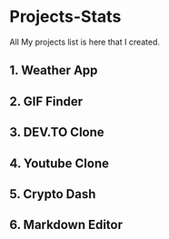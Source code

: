 # Projects-Stats
All My projects list is here that I created.

## 1. Weather App
## 2. GIF Finder
## 3. DEV.TO Clone
## 4. Youtube Clone
## 5. Crypto Dash
## 6. Markdown Editor
